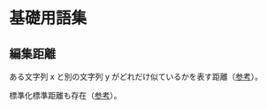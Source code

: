 # 基礎用語集

## 編集距離

ある文字列 x と別の文字列 y がどれだけ似ているかを表す距離（[参考](http://nw.tsuda.ac.jp/lec/EditDistance/)）。

標準化標準距離も存在（[参考](https://qiita.com/Ishio/items/d52b9221c92bd4ebb344)）。
